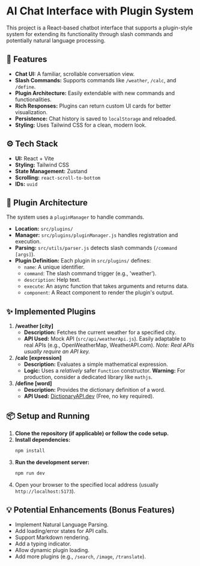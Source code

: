 # AI Chat Interface with Plugin System

This project is a React-based chatbot interface that supports a plugin-style system for extending its functionality through slash commands and potentially natural language processing.

## 🚀 Features

* **Chat UI:** A familiar, scrollable conversation view.
* **Slash Commands:** Supports commands like `/weather`, `/calc`, and `/define`.
* **Plugin Architecture:** Easily extendable with new commands and functionalities.
* **Rich Responses:** Plugins can return custom UI cards for better visualization.
* **Persistence:** Chat history is saved to `localStorage` and reloaded.
* **Styling:** Uses Tailwind CSS for a clean, modern look.

## ⚙️ Tech Stack

* **UI:** React + Vite
* **Styling:** Tailwind CSS
* **State Management:** Zustand
* **Scrolling:** `react-scroll-to-bottom`
* **IDs:** `uuid`

## 🧩 Plugin Architecture

The system uses a `pluginManager` to handle commands.

* **Location:** `src/plugins/`
* **Manager:** `src/plugins/pluginManager.js` handles registration and execution.
* **Parsing:** `src/utils/parser.js` detects slash commands (`/command [args]`).
* **Plugin Definition:** Each plugin in `src/plugins/` defines:
    * `name`: A unique identifier.
    * `command`: The slash command trigger (e.g., 'weather').
    * `description`: Help text.
    * `execute`: An async function that takes arguments and returns data.
    * `component`: A React component to render the plugin's output.

## ✨ Implemented Plugins

1.  **/weather [city]**
    * **Description:** Fetches the current weather for a specified city.
    * **API Used:** Mock API (`src/api/weatherApi.js`). Easily adaptable to real APIs (e.g., OpenWeatherMap, WeatherAPI.com). *Note: Real APIs usually require an API key.*
2.  **/calc [expression]**
    * **Description:** Evaluates a simple mathematical expression.
    * **Logic:** Uses a *relatively* safer `Function` constructor. **Warning:** For production, consider a dedicated library like `mathjs`.
3.  **/define [word]**
    * **Description:** Provides the dictionary definition of a word.
    * **API Used:** [DictionaryAPI.dev](https://dictionaryapi.dev/) (Free, no key required).

## 📦 Setup and Running

1.  **Clone the repository (if applicable) or follow the code setup.**
2.  **Install dependencies:**
    ```bash
    npm install
    ```
3.  **Run the development server:**
    ```bash
    npm run dev
    ```
4.  Open your browser to the specified local address (usually `http://localhost:5173`).

## 💡 Potential Enhancements (Bonus Features)

* Implement Natural Language Parsing.
* Add loading/error states for API calls.
* Support Markdown rendering.
* Add a typing indicator.
* Allow dynamic plugin loading.
* Add more plugins (e.g., `/search`, `/image`, `/translate`).